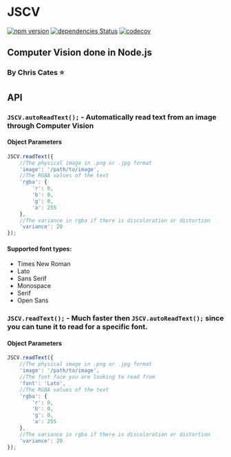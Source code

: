 # JSCV

[![npm version](https://badgen.net/npm/v/jscv)](https://www.npmjs.com/package/jscv)
[![dependencies Status](https://badgen.net/david/dep/communotey/jscv)](https://david-dm.org/communotey/jscv)
[![codecov](https://badgen.net/codecov/c/github/communotey/jscv)](https://codecov.io/gh/communotey/jscv)

## Computer Vision done in Node.js
### By Chris Cates :star:

## API

### `JSCV.autoReadText();` - Automatically read text from an image through Computer Vision
#### Object Parameters

```javascript
JSCV.readText({
	//The physical image in .png or .jpg format
	'image': '/path/to/image',
	//The RGBA values of the text
	'rgba': {
		'r': 0,
		'b': 0,
		'g': 0,
		'a': 255
	},
	//The variance in rgba if there is discoloration or distortion
	'variance': 20
});
```

#### Supported font types:

- Times New Roman
- Lato
- Sans Serif
- Monospace
- Serif
- Open Sans

### `JSCV.readText();` - Much faster then `JSCV.autoReadText();` since you can tune it to read for a specific font.
#### Object Parameters

```javascript
JSCV.readText({
	//The physical image in .png or .jpg format
	'image': '/path/to/image',
	//The font face you are looking to read from
	'font': 'Lato',
	//The RGBA values of the text
	'rgba': {
		'r': 0,
		'b': 0,
		'g': 0,
		'a': 255
	},
	//The variance in rgba if there is discoloration or distortion
	'variance': 20
});
```
